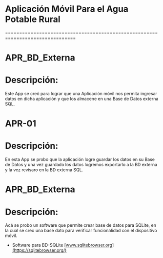 # Aplicación Móvil Para el Agua Potable Rural
=============================================================================== 

# APR_BD_Externa

Descripción:
=============
Este App se creó para lograr que una Aplicación móvil
nos permita ingresar datos en dicha aplicación y que los almacene en
una Base de Datos externa SQL.

# APR-01

Descripción:
=============
En esta App se probo que la aplicación logre guardar los datos en su Base de Datos
y una vez guardado los datos logremos exportarlo a la BD externa y la vez revisaro
en la BD externa SQL.

# APR_BD_Externa

Descripción:
=============
Acá se probo un software que permite crear base de datos para SQLite, en la cual se 
creo una base dato para verificar funcionalidad con el dispositivo móvil.

 - Software para BD-SQLite [www.sqlitebrowser.org](https://sqlitebrowser.org/)



   


